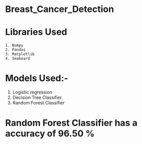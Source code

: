 # Breast_Cancer_Detection

# Libraries Used 
    1. Numpy
    2. Pandas
    3. Matplotlib
    4. Seaboard
    
# Models Used:-
   1. Logistic regression
   2. Decision Tree Classifier
   3. Random Forest Classifier

# Random Forest Classifier has a accuracy of 96.50 %
